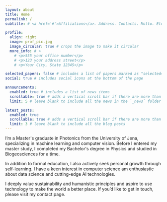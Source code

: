 ```yaml
---
layout: about
title: Home
permalink: /
subtitle: # <a href='#'>Affiliations</a>. Address. Contacts. Motto. Etc.

profile:
  align: right
  image: prof_pic.jpg
  image_circular: true # crops the image to make it circular
  more_info: # >
    # <p>555 your office number</p>
    # <p>123 your address street</p>
    # <p>Your City, State 12345</p>

selected_papers: false # includes a list of papers marked as "selected={true}"
social: true # includes social icons at the bottom of the page

announcements:
  enabled: true # includes a list of news items
  scrollable: true # adds a vertical scroll bar if there are more than 3 news items
  limit: 5 # leave blank to include all the news in the `_news` folder

latest_posts:
  enabled: true
  scrollable: true # adds a vertical scroll bar if there are more than 3 new posts items
  limit: 3 # leave blank to include all the blog posts
---
```

I’m a Master's graduate in Photonics from the University of Jena, specializing in machine learning and computer vision. Before I entered my master study, I completed my Bachelor's degree in Physics and studied in Biogeosciences for a time. 

In addition to formal education, I also actively seek personal growth through self-learning. I have a keen interest in computer science am enthusiastic about data science and cutting-edge AI technologies. 

I deeply value sustainability and humanistic principles and aspire to use technology to make the world a better place. If you’d like to get in touch, please visit my contact page.

